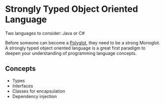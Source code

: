 # Strongly Typed Object Oriented Language

Two languages to consider: Java or C#

Before someone can become a [Polyglot](https://github.com/MYOB-Technology/General_Developer/blob/master/things-we-value/technical/programming/polyglot.md), they need to be a strong Monoglot. A strongly typed object oriented language is a great first paradigm to deepen your understanding of programming language concepts.

## Concepts

* Types
* Interfaces  
* Classes for encapsulation  
* Dependency injection

